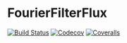 # FourierFilterFlux

[![Build Status](https://travis-ci.com/dsweber2/FourierFilterFlux.jl.svg?branch=master)](https://travis-ci.com/dsweber2/FourierFilterFlux.jl)
[![Codecov](https://codecov.io/gh/dsweber2/FourierFilterFlux.jl/branch/master/graph/badge.svg)](https://codecov.io/gh/dsweber2/FourierFilterFlux.jl)
[![Coveralls](https://coveralls.io/repos/github/dsweber2/FourierFilterFlux.jl/badge.svg?branch=master)](https://coveralls.io/github/dsweber2/FourierFilterFlux.jl?branch=master)
